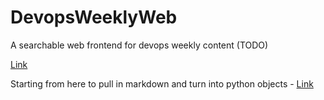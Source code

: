 # DevopsWeeklyWeb
A searchable web frontend for devops weekly content (TODO)

[Link](https://github.com/garethr/devopsweekly)

Starting from here to pull in markdown and turn into python objects - [Link](https://github.com/alvinwan/md2py)



